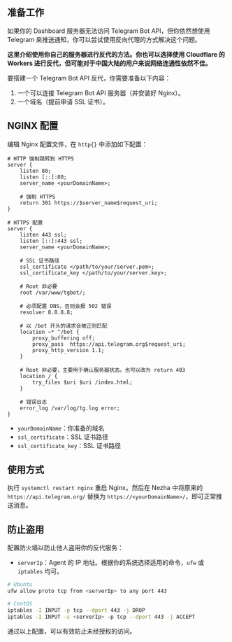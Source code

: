 ## 准备工作  

如果你的 Dashboard 服务器无法访问 Telegram Bot API，但你依然想使用 Telegram 来推送通知，你可以尝试使用反向代理的方式解决这个问题。

**这里介绍使用你自己的服务器进行反代的方法。你也可以选择使用 Cloudflare 的 Workers 进行反代，但可能对于中国大陆的用户来说网络连通性依然不佳。**

要搭建一个 Telegram Bot API 反代，你需要准备以下内容：  

1. 一个可以连接 Telegram Bot API 服务器（并安装好 Nginx）。
2. 一个域名（提前申请 SSL 证书）。

## NGINX 配置  

编辑 Nginx 配置文件，在 `http{}` 中添加如下配置：

```nginx
# HTTP 强制跳转到 HTTPS
server {
    listen 80;
    listen [::]:80;
    server_name <yourDomainName>;

    # 强制 HTTPS
    return 301 https://$server_name$request_uri;
}

# HTTPS 配置
server {
    listen 443 ssl;
    listen [::]:443 ssl;
    server_name <yourDomainName>;

    # SSL 证书路径
    ssl_certificate </path/to/your/server.pem>;
    ssl_certificate_key </path/to/your/server.key>;

    # Root 非必要
    root /var/www/tgbot/;

    # 必须配置 DNS，否则会报 502 错误
    resolver 8.8.8.8;

    # 以 /bot 开头的请求会被正则匹配
    location ~* ^/bot {
        proxy_buffering off;
        proxy_pass  https://api.telegram.org$request_uri;
        proxy_http_version 1.1;
    }

    # Root 非必要，主要用于确认服务器状态。也可以改为 return 403
    location / {
        try_files $uri $uri /index.html;
    }

    # 错误日志
    error_log /var/log/tg.log error;
}
```

- `yourDomainName`：你准备的域名
- `ssl_certificate`：SSL 证书路径
- `ssl_certificate_key`：SSL 证书路径

## 使用方式  

执行 `systemctl restart nginx` 重启 Nginx。然后在 Nezha 中将原来的 `https://api.telegram.org/` 替换为 `https://<yourDomainName>/`，即可正常推送消息。

## 防止盗用  

配置防火墙以防止他人盗用你的反代服务：

- `serverIp`：Agent 的 IP 地址。根据你的系统选择适用的命令，`ufw` 或 `iptables` 均可。

```bash
# Ubuntu
ufw allow proto tcp from <serverIp> to any port 443

# CentOS
iptables -I INPUT -p tcp --dport 443 -j DROP
iptables -I INPUT -s <serverIp> -p tcp --dport 443 -j ACCEPT
```

通过以上配置，可以有效防止未经授权的访问。